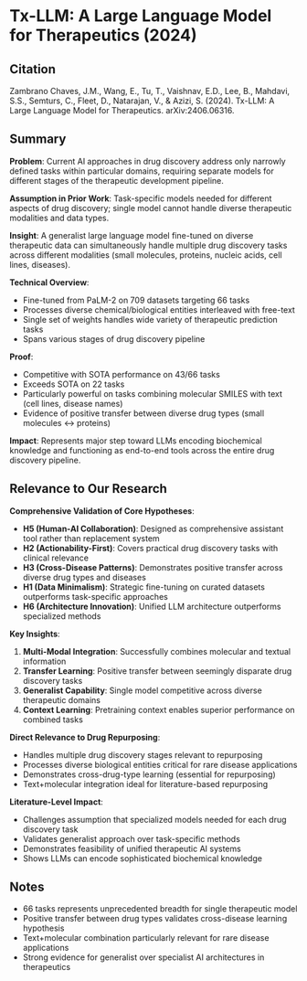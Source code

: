# Tx-LLM: A Large Language Model for Therapeutics (2024)

## Citation
Zambrano Chaves, J.M., Wang, E., Tu, T., Vaishnav, E.D., Lee, B., Mahdavi, S.S., Semturs, C., Fleet, D., Natarajan, V., & Azizi, S. (2024). Tx-LLM: A Large Language Model for Therapeutics. arXiv:2406.06316.

## Summary

**Problem**: Current AI approaches in drug discovery address only narrowly defined tasks within particular domains, requiring separate models for different stages of the therapeutic development pipeline.

**Assumption in Prior Work**: Task-specific models needed for different aspects of drug discovery; single model cannot handle diverse therapeutic modalities and data types.

**Insight**: A generalist large language model fine-tuned on diverse therapeutic data can simultaneously handle multiple drug discovery tasks across different modalities (small molecules, proteins, nucleic acids, cell lines, diseases).

**Technical Overview**:
- Fine-tuned from PaLM-2 on 709 datasets targeting 66 tasks
- Processes diverse chemical/biological entities interleaved with free-text
- Single set of weights handles wide variety of therapeutic prediction tasks
- Spans various stages of drug discovery pipeline

**Proof**:
- Competitive with SOTA performance on 43/66 tasks
- Exceeds SOTA on 22 tasks
- Particularly powerful on tasks combining molecular SMILES with text (cell lines, disease names)
- Evidence of positive transfer between diverse drug types (small molecules ↔ proteins)

**Impact**: Represents major step toward LLMs encoding biochemical knowledge and functioning as end-to-end tools across the entire drug discovery pipeline.

## Relevance to Our Research

**Comprehensive Validation of Core Hypotheses**:
- **H5 (Human-AI Collaboration)**: Designed as comprehensive assistant tool rather than replacement system
- **H2 (Actionability-First)**: Covers practical drug discovery tasks with clinical relevance
- **H3 (Cross-Disease Patterns)**: Demonstrates positive transfer across diverse drug types and diseases
- **H1 (Data Minimalism)**: Strategic fine-tuning on curated datasets outperforms task-specific approaches
- **H6 (Architecture Innovation)**: Unified LLM architecture outperforms specialized methods

**Key Insights**:
1. **Multi-Modal Integration**: Successfully combines molecular and textual information
2. **Transfer Learning**: Positive transfer between seemingly disparate drug discovery tasks
3. **Generalist Capability**: Single model competitive across diverse therapeutic domains
4. **Context Learning**: Pretraining context enables superior performance on combined tasks

**Direct Relevance to Drug Repurposing**:
- Handles multiple drug discovery stages relevant to repurposing
- Processes diverse biological entities critical for rare disease applications
- Demonstrates cross-drug-type learning (essential for repurposing)
- Text+molecular integration ideal for literature-based repurposing

**Literature-Level Impact**:
- Challenges assumption that specialized models needed for each drug discovery task
- Validates generalist approach over task-specific methods
- Demonstrates feasibility of unified therapeutic AI systems
- Shows LLMs can encode sophisticated biochemical knowledge

## Notes
- 66 tasks represents unprecedented breadth for single therapeutic model
- Positive transfer between drug types validates cross-disease learning hypothesis
- Text+molecular combination particularly relevant for rare disease applications
- Strong evidence for generalist over specialist AI architectures in therapeutics